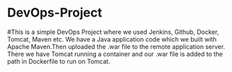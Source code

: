 # DevOps-Project

#This is a simple DevOps Project where we used Jenkins, Github, Docker, Tomcat, Maven etc. We have a Java application code which we built with Apache Maven.Then uploaded the .war file to the remote application server. There we have Tomcat running a container and our .war file is added to the path in Dockerfile to run on Tomcat.

